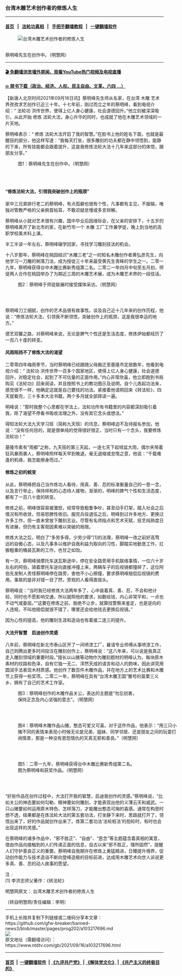 ### 台湾木雕艺术创作者的修炼人生
------------------------

#### [首页](https://github.com/gfw-breaker/banned-news3/blob/master/README.md) &nbsp;&nbsp;|&nbsp;&nbsp; [法轮功真相](https://github.com/begood0513/basic/blob/master/README.md)  &nbsp;&nbsp;|&nbsp;&nbsp; [手把手翻墙教程](https://github.com/gfw-breaker/guides/wiki)  &nbsp;&nbsp;|&nbsp;&nbsp; [一键翻墙软件](https://github.com/gfw-breaker/nogfw/blob/master/README.md)  



<div><div class="featured_image">
 <figure>
  <img alt="台湾木雕艺术创作者的修炼人生" src="https://i.ntdtv.com/assets/uploads/2021/09/2021-09-16_154230-800x450.jpg"/>
 </figure><br/>
 <span class="caption">
  蔡明峰先生在创作中。（明慧网）
 </span>
</div>
</div><hr/>

#### [ 🎬  免翻墙浏览墙外禁闻、观看YouTube热门视频及电视直播](https://github.com/gfw-breaker/HelloWorld)

#### [ 💥  禁书下载（政治、经济、人权、民主自由、文革、六四 ...）](https://github.com/gfw-breaker/books/blob/master/README.md)

<div><div class="post_content" itemprop="articleBody">
 <p>
  【新唐人北京时间2021年09月16日讯】蔡明峰先生师从名家，在台湾
  <ok href="https://www.ntdtv.com/gb/木雕.htm">
   木雕
  </ok>
  艺术界孜孜求艺创作已近三十年。十七年前，刚过而立之年的蔡明峰，看到电视介绍：“
  <ok href="https://www.ntdtv.com/gb/法轮功.htm">
   法轮功
  </ok>
  洪传世界，使得上亿人身心健康，社会道德回升。”他立刻被深深吸引，从此开始
  <ok href="https://www.ntdtv.com/gb/修炼.htm">
   修炼
  </ok>
  法轮大法，身心升华的同时，也成就了他在木雕艺术领域的一片天地。
 </p>
 <p>
  蔡明峰表示：“
  <ok href="https://www.ntdtv.com/gb/修炼.htm">
   修炼
  </ok>
  法轮大法开启了我的智慧。”在脸书上他的姓名下面，也就是最醒目的部分，他这样写道：“我每天打坐，很多雕刻的功夫都在静中领悟到，能静的下来，所有技能都会跟着提升，这是我修炼法轮大法十几年来这部分的体悟，跟朋友分享。”
 </p>
 <figure class="wp-caption alignnone" id="attachment_103217701" style="width: 507px">
  <img alt="" class="size-full wp-image-103217701" src="https://i.ntdtv.com/assets/uploads/2021/09/2021-09-16_153738.jpg">
   <br/><figcaption class="wp-caption-text">
    图1：蔡明峰先生在创作中。（明慧网）
   </figcaption><br/>
  </img>
 </figure><br/>
 <h4>
  “修炼法轮大法，引领我突破创作上的瓶颈”
 </h4>
 <p>
  家中三兄弟排行老二的蔡明峰，有点孤僻也很有个性，凡事都有主见，不服输，唯独对管教严格的父亲俯首帖耳，不敢迟疑怠慢或多言辩解。
 </p>
 <p>
  蔡明峰从小就对艺术很有兴趣，国中毕业后因缘际会，在父亲的安排下，十五岁的蔡明峰离开了新北市的家，在新竹市一个
  <ok href="https://www.ntdtv.com/gb/木雕.htm">
   木雕
  </ok>
  工厂工作兼学徒，晚上到当地的高职学校美术科上课。
 </p>
 <p>
  半工半读一年左右，蔡明峰辍学回家，寻找学习雕刻技法的机会。
 </p>
 <p>
  十八岁那年，蔡明峰在桃园结识“木雕三老”之一的知名木雕创作者黄弘彦先生，向他学习一刀雕的俐落刀法，成为授徒三十年来最受黄先生青睐的学生之一。二零一九年，蔡明峰获得台中木雕比赛新秀组第二名。二零二一年四月中旬至五月初，师徒两人合作在桃园举办了为期近三周的木雕艺术展，成为木雕艺术界的一段佳话。
 </p>
 <figure class="wp-caption alignnone" id="attachment_103217700" style="width: 505px">
  <img alt="" class="size-full wp-image-103217700" src="https://i.ntdtv.com/assets/uploads/2021/09/2021-09-16_153722.jpg">
   <br/><figcaption class="wp-caption-text">
    图2：蔡明峰于师徒联展时接受媒体采访。（明慧网）
   </figcaption><br/>
  </img>
 </figure><br/>
 <p>
  蔡明峰刀工细腻，创作的艺术品很有故事性。谈及自己近十几年来的创作历程，他说：“修炼法轮大法，引领我不断领悟，突破创作上的瓶颈，这是我很幸运的地方。”
 </p>
 <p>
  德艺双馨之路，对蔡明峰来说，无论是脾气个性还是生活态度，修炼伊始都经历了一百八十度的转变。
 </p>
 <h4>
  风雨阻挡不了修炼大法的渴望
 </h4>
 <p>
  二零零四年梅雨季节，当时蔡明峰已经跟随父母搬迁至基隆市定居数年，他看到电视介绍：“
  <ok href="https://www.ntdtv.com/gb/法轮功.htm">
   法轮功
  </ok>
  洪传世界一百多个国家地区，使得上亿人身心健康，社会道德回升，对稳定社会，起到了不可估量的正面作用。”内心非常欣喜，他立即跑到书局购买《法轮功》回来阅读，并且按照书上的教功图示及说明，自个儿炼起功法来，感觉很不一样，他确定这就是自己要找的功法。紧接着他请购回来《转法轮》，四天就看完，三十多本大法书籍，两个多月就全部拜读一遍。
 </p>
 <p>
  明峰说：“那时我整个心思都在学法上，法轮功所有书籍里的内容都深刻吸引着我，除了渴望不停看书吸收法理之外，没有其它念头或想法。”
 </p>
 <p>
  得知法轮大法九天学习班（简称九天班）的讯息，蔡明峰迫不及待报名参加，他说：“没有任何目的，就是很单纯的觉得很好很正，当时只有一个念头，我要修炼法轮功！”
 </p>
 <p>
  基隆市素有“雨都”之称，九天班的第三天起，一连七天下起倾盆大雨，偶尔夹带着狂风暴雨袭人，蔡明峰照样每天早到晚退，毫无退缩或怠惰之意，他说：“千载难逢的机缘，我怎能擦身而过。”
 </p>
 <h4>
  修炼之初的蜕变
 </h4>
 <p>
  从此，蔡明峰把自己当作炼功人看待，用真、善、忍的标准衡量自己的一思一念，以及言行举止，保持祥和的心态待人接物，渐渐的，明峰的脾气个性和生活态度，都有了一百八十度的转变。
 </p>
 <p>
  修炼之前，明峰很容易被激怒，经常导致粗鲁争吵，甚至动手打架，踏入社会之后情况有所收敛，但易怒脾性依旧。服完兵役退伍之后，明峰到过许多地方、更换过许多工作，但一直未曾放下雕刻志业。尽管有名师指点和艺术天赋，技艺纯熟度日有进展，但仍有主客观因素难以突破的局限。
 </p>
 <p>
  修炼大法之后，明白了“多劳多得，少劳少得”[1]的法理，蔡明峰一改之前好高骛远的自傲心态，以及凡事多以维护自我利益为取向的习性，脚踏实地勤恳工作，扛搬粗重的桶装瓦斯的工作，也甘之如饴。
 </p>
 <p>
  有一次，蔡明峰骑摩托车送瓦斯途中，停在安全路旁用手机联络事情，一位六十岁左右的阿伯，骑着摩托车逆向直接冲撞上来，两辆车子的后视镜都撞碎了，这位阿伯先发制人责怪蔡明峰停在路旁，害他不小心擦撞，要求蔡明峰赔偿后视镜的费用。事故的是非对错一目了然，旁观的人看得直摇头。
 </p>
 <p>
  蔡明峰说：“当时我已经修炼大法两年多了，心中装着真、善、忍，不会和他计较，同时也不愿影响交通，所以就照他的要求，如数给钱，内心非常平和，一点也不动气或委屈。”“这要在修炼之前，我绝不让步，就算找警察来鉴定，也是逆向的人违规，不叫他赔偿就很不错了，哪里还会给他钱去更换后视镜。”
 </p>
 <p>
  因为心性的提高，他的雕刻生涯和造诣也有着接二连三的提升。
 </p>
 <h4>
  大法开智慧　启迪创作灵感
 </h4>
 <p>
  八年前，蔡明峰在新北市泰山区开了一间喷漆工厂，雇请专业师傅从事喷漆工作，自己则腾出更多时间投注在雕刻创作上，蔡明峰说：“这八年来，可以说是我真正走入雕刻领域的重要时段。”擅长以山猪等动物作为雕刻题材的明峰认为，每块原木素材的纹路和色泽，自有它独一无二、浑然天成的语言和动人的韵味，因此讲究用圆润手法表现木材质感。他创作了数百件木雕作品，并在地方上的艺术比赛和木雕节上获得一些奖项。二零二一年，蔡明峰在具有“台湾木雕王国”雅号的苗栗三义乡，拥有了自己的艺术工作室。
 </p>
 <figure class="wp-caption alignnone" id="attachment_103217699" style="width: 384px">
  <img alt="" class="size-full wp-image-103217699" src="https://i.ntdtv.com/assets/uploads/2021/09/2021-09-16_153707.jpg"/>
  <br/><figcaption class="wp-caption-text">
   图3：蔡明峰创作的木雕作品关公，表达的主题是“勿忘初衷，保持正念及内心坚强的意志”。（明慧网）
  </figcaption><br/>
 </figure><br/>
 <figure class="wp-caption alignnone" id="attachment_103217698" style="width: 510px">
  <img alt="" class="size-full wp-image-103217698" src="https://i.ntdtv.com/assets/uploads/2021/09/2021-09-16_153648.jpg"/>
  <br/><figcaption class="wp-caption-text">
   图4：蔡明峰木雕作品山猪，憨态可爱又可喜。对于这件作品，他表示：“用三只小猪不同的表情来表现小时候无论是兄弟、姐妹、同学邻居、还是朋友之间的玩耍打闹情景，那是一种没有恩怨情仇的天真无邪和善良。”（明慧网）
  </figcaption><br/>
 </figure><br/>
 <figure class="wp-caption alignnone" id="attachment_103217697" style="width: 380px">
  <img alt="" class="size-full wp-image-103217697" src="https://i.ntdtv.com/assets/uploads/2021/09/2021-09-16_153633.jpg"/>
  <br/><figcaption class="wp-caption-text">
   图5：二零一九年，蔡明峰获得台中木雕比赛新秀组第二名。图为蔡明峰和获奖作品。（明慧网）
  </figcaption><br/>
 </figure><br/>
 <p>
  “好些作品在创作过程中，大法打开我的智慧，启迪我创作的灵感。”蔡明峰说，“比如关公的神态要如何勾勒、眼神要如何雕刻，才能表现出他的义薄云天和威武。一只山猪要如何运用原木特色、怎样落刀，才能雕出憨态可掬的喜感。通常在构思时想不透，结果都是在炼法轮大法的第五套功法，打坐静下来时，思路就打开了，领悟出来了，好的作品就创作出来了。炼第二套功法‘法轮桩法’的抱轮时，有时也会出现这样的灵感。”
 </p>
 <p>
  在蔡明峰的诸多作品中，“邪不胜正”、“自由”、“思念”等主题蕴含着真相的寓意，借由作品向接触到的人们传递正面的信息，自古以来“邪不胜正，理所固然”，提醒人们守护善良正义的重要。蔡明峰自我期许在修炼上勇猛精进，日臻提升境界，促动创作能力与技术造诣不断向登峰造极的目标前进，达成用木雕艺术向世人诉说更多真、善、忍的动人故事的愿望。
 </p>
 <p>
  注﹕
  <br/>
  [1] 李洪志师父著作：《转法轮》
 </p>
 <p>
  明慧网原文：
  <ok href="https://big5.minghui.org/mh/articles/2021/9/16/%E5%8F%B0%E7%81%A3%E6%9C%A8%E9%9B%95%E8%97%9D%E8%A1%93%E5%89%B5%E4%BD%9C%E8%80%85%E7%9A%84%E4%BF%AE%E7%85%89%E4%BA%BA%E7%94%9F-430847.html">
   台湾木雕艺术创作者的修炼人生
  </ok>
 </p>
 <p>
  （转自明慧网/责任编辑：李明）
 </p>
 <div class="single_ad">
 </div>
</div>
</div>
<hr/>
手机上长按并复制下列链接或二维码分享本文章：<br/>
https://github.com/gfw-breaker/banned-news3/blob/master/pages/prog202/a103217696.md <br/>
<a href='https://github.com/gfw-breaker/banned-news3/blob/master/pages/prog202/a103217696.md'><img src='https://github.com/gfw-breaker/banned-news3/blob/master/pages/prog202/a103217696.md.png'/></a> <br/>
原文地址（需翻墙访问）：https://www.ntdtv.com/gb/2021/09/16/a103217696.html


------------------------
#### [首页](https://github.com/gfw-breaker/banned-news3/blob/master/README.md) &nbsp;|&nbsp; [一键翻墙软件](https://github.com/gfw-breaker/nogfw/blob/master/README.md) &nbsp;| [《九评共产党》](https://github.com/gfw-breaker/9ping.md/blob/master/README.md#九评之一评共产党是什么) | [《解体党文化》](https://github.com/gfw-breaker/jtdwh.md/blob/master/README.md) | [《共产主义的终极目的》](https://github.com/gfw-breaker/gczydzjmd.md/blob/master/README.md)


<img src='http://gfw-breaker.win/banned-news3/pages/prog202/a103217696.md' width='0px' height='0px'/>